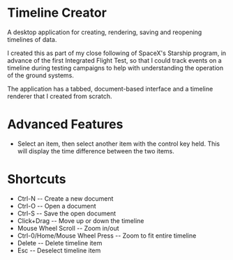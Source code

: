 # Timeline Creator
A desktop application for creating, rendering, saving and reopening timelines of data.

I created this as part of my close following of SpaceX's Starship program, in advance of the first Integrated Flight Test, so that I could track events on a timeline during testing campaigns to help with understanding the operation of the ground systems.

The application has a tabbed, document-based interface and a timeline renderer that I created from scratch.

# Advanced Features
- Select an item, then select another item with the control key held. This will display the time difference between the two items.

# Shortcuts
- Ctrl-N -- Create a new document
- Ctrl-O -- Open a document
- Ctrl-S -- Save the open document
- Click+Drag -- Move up or down the timeline
- Mouse Wheel Scroll -- Zoom in/out
- Ctrl-0/Home/Mouse Wheel Press -- Zoom to fit entire timeline
- Delete -- Delete timeline item
- Esc -- Deselect timeline item